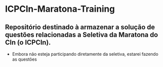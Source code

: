 # ICPCIn-Maratona-Training

## Repositório destinado à armazenar a solução de questões relacionadas a Seletiva da Maratona do CIn (o ICPCIn).

* Embora não esteja participando diretamente da seletiva, estarei fazendo as questões
